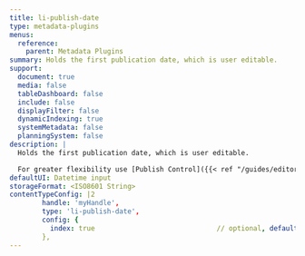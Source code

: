 ```yaml
---
title: li-publish-date
type: metadata-plugins
menus:
  reference:
    parent: Metadata Plugins
summary: Holds the first publication date, which is user editable.
support:
  document: true
  media: false
  tableDashboard: false
  include: false
  displayFilter: false
  dynamicIndexing: true
  systemMetadata: false
  planningSystem: false
description: |
  Holds the first publication date, which is user editable.

  For greater flexibility use [Publish Control]({{< ref "/guides/editor/publish-control">}}) instead.
defaultUI: Datetime input
storageFormat: <ISO8601 String>
contentTypeConfig: |2
        handle: 'myHandle',
        type: 'li-publish-date',
        config: {
          index: true                              // optional, default: false. {{< added-in "release-2023-07" >}}
        },
---
```

